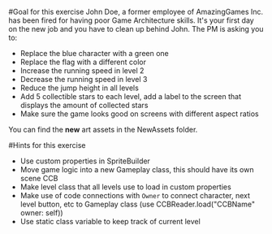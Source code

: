 #Goal for this exercise
John Doe, a former employee of AmazingGames Inc. has been fired for having poor Game Architecture skills. It's your first day on the new job and you have to clean up behind John. The PM is asking you to:

- Replace the blue character with a green one
- Replace the flag with a different color
- Increase the running speed in level 2
- Decrease the running speed in level 3
- Reduce the jump height in all levels
- Add 5 collectible stars to each level, add a label to the screen that displays the amount of collected stars
- Make sure the game looks good on screens with different aspect ratios

You can find the **new** art assets in the NewAssets folder.

#Hints for this exercise

- Use custom properties in SpriteBuilder
- Move game logic into a new Gameplay class, this should have its own scene CCB
- Make level class that all levels use to load in custom properties
- Make use of code connections with `Owner` to connect character, next level button, etc to Gameplay class (use CCBReader.load("CCBName" owner: self))
- Use static class variable to keep track of current level